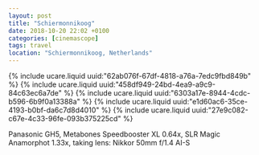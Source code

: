 ```yaml
---
layout: post
title: "Schiermonnikoog"
date: 2018-10-20 22:02 +0100
categories: [cinemascope]
tags: travel
location: "Schiermonnikoog, Netherlands"
---
```


{% include ucare.liquid uuid:"62ab076f-67df-4818-a76a-7edc9fbd849b" %}
{% include ucare.liquid uuid:"458df949-24bd-4ea9-a9c9-84c63ec6a7de" %}
{% include ucare.liquid uuid:"6303a17e-8944-4cdc-b596-6b9f0a13388a" %}
{% include ucare.liquid uuid:"e1d60ac6-35ce-4193-b0bf-da6c7d8d4010" %}
{% include ucare.liquid uuid:"27e9c082-c67e-4c33-96fe-093b375225cd" %}

Panasonic GH5, Metabones Speedbooster XL 0.64x, SLR Magic Anamorphot 1.33x, taking lens: Nikkor 50mm f/1.4 AI-S